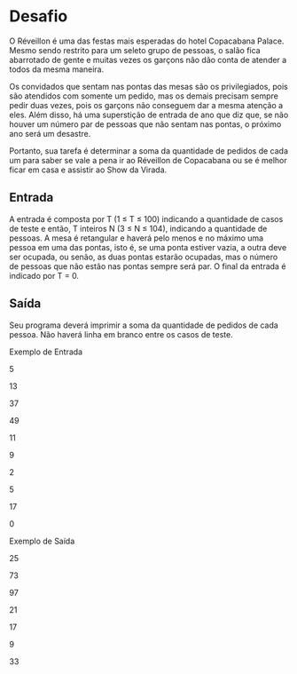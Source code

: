 # Desafio
O Réveillon é uma das festas mais esperadas do hotel Copacabana Palace. Mesmo sendo restrito para um seleto grupo de pessoas, o salão fica abarrotado de gente e muitas vezes os garçons não dão conta de atender a todos da mesma maneira. 

Os convidados que sentam nas pontas das mesas são os privilegiados, pois são atendidos com somente um pedido, mas os demais precisam sempre pedir duas vezes, pois os garçons não conseguem dar a mesma atenção a eles. Além disso, há uma superstição de entrada de ano que diz que, se não houver um número par de pessoas que não sentam nas pontas, o próximo ano será um desastre.

Portanto, sua tarefa é determinar a soma da quantidade de pedidos de cada um para saber se vale a pena ir ao Réveillon de Copacabana ou se é melhor ficar em casa e assistir ao Show da Virada.

## Entrada
A entrada é composta por T (1 ≤ T ≤ 100) indicando a quantidade de casos de teste e então, T inteiros N (3 ≤ N ≤ 104), indicando a quantidade de pessoas. A mesa é retangular e haverá pelo menos e no máximo uma pessoa em uma das pontas, isto é, se uma ponta estiver vazia, a outra deve ser ocupada, ou senão, as duas pontas estarão ocupadas, mas o número de pessoas que não estão nas pontas sempre será par. O final da entrada é indicado por T = 0.

## Saída
Seu programa deverá imprimir a soma da quantidade de pedidos de cada pessoa. Não haverá linha em branco entre os casos de teste.

 
Exemplo de Entrada

5							

13							

37							

49							

11							

9							

2							

5

17

0


Exemplo de Saída

25

73

97

21

17

9

33
